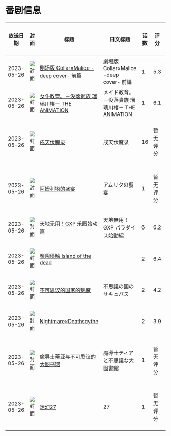# 番剧信息

|放送日期|封面|标题|日文标题|话数|评分|评分人数|
|---|---|---|---|---|---|---|
|2023-05-26|![封面](https://lain.bgm.tv/pic/cover/c/33/6e/283666_3MD03.jpg)|[剧场版 Collar×Malice -deep cover- 前篇](https://bangumi.tv/subject/283666)|劇場版 Collar×Malice -deep cover- 前編|1|5.3|35人评分|
|2023-05-26|![封面](https://bangumi.tv/img/no_icon_subject.png)|[女仆教育。－没落贵族 瑠璃川椿－ THE ANIMATION](https://bangumi.tv/subject/378107)|メイド教育。－没落貴族 瑠璃川椿－ THE ANIMATION|1|6.1|701人评分|
|2023-05-26|![封面](https://lain.bgm.tv/pic/cover/c/67/01/400428_66SuC.jpg)|[戍天伏魔录](https://bangumi.tv/subject/400428)|戍天伏魔录|16|暂无评分|少于10人评分|
|2023-05-26|![封面](https://lain.bgm.tv/pic/cover/c/1b/cf/405679_6OZ1N.jpg)|[阿姆利塔的盛宴](https://bangumi.tv/subject/405679)|アムリタの饗宴|1|暂无评分|少于10人评分|
|2023-05-26|![封面](https://lain.bgm.tv/pic/cover/c/b1/f5/412300_6XaEX.jpg)|[天地无用！GXP 乐园始动篇](https://bangumi.tv/subject/412300)|天地無用！GXP パラダイス始動編|6|6.2|25人评分|
|2023-05-26|![封面](https://bangumi.tv/img/no_icon_subject.png)|[楽園侵触 Island of the dead](https://bangumi.tv/subject/419838)||2|6.4|158人评分|
|2023-05-26|![封面](https://bangumi.tv/img/no_icon_subject.png)|[不可思议的国家的魅魔](https://bangumi.tv/subject/421579)|不思議の国のサキュバス|2|4.2|98人评分|
|2023-05-26|![封面](https://bangumi.tv/img/no_icon_subject.png)|[Nightmare×Deathscythe](https://bangumi.tv/subject/430416)||2|3.9|93人评分|
|2023-05-26|![封面](https://bangumi.tv/img/no_icon_subject.png)|[魔导士蒂亚与不可思议的大图书馆](https://bangumi.tv/subject/436170)|魔導士ティアと不思議な大図書館|1|暂无评分|少于10人评分|
|2023-05-26|![封面](https://lain.bgm.tv/pic/cover/c/d0/66/484737_rRdAD.jpg)|[迷幻27](https://bangumi.tv/subject/484737)|27|1|暂无评分|少于10人评分|
